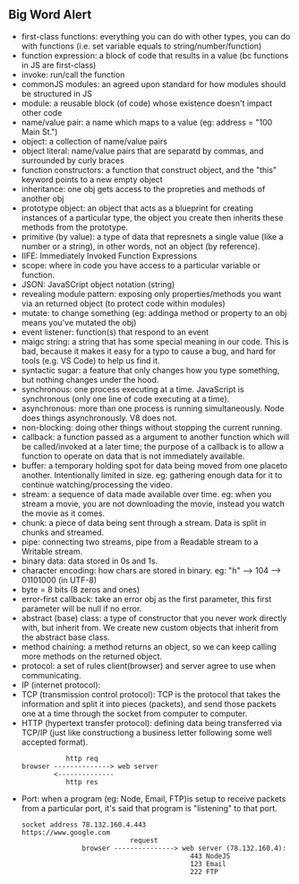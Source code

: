 ## Big Word Alert

- first-class functions: everything you can do with other types, you can do with functions (i.e. set variable equals to string/number/function)
- function expression: a block of code that results in a value (bc functions in JS are first-class)
- invoke: run/call the function
- commonJS modules: an agreed upon standard for how modules should be structured in JS
- module: a reusable block (of code) whose existence doesn't impact other code
- name/value pair: a name which maps to a value (eg: address = "100 Main St.")
- object: a collection of name/value pairs
- object literal: name/value pairs that are separatd by commas, and surrounded by curly braces
- function constructors: a function that construct object, and the "this" keyword points to a new empty object
- inheritance: one obj gets access to the propreties and methods of another obj
- prototype object: an object that acts as a blueprint for creating instances of a particular type, the object you create then inherits these methods from the prototype.
- primitive (by value): a type of data that represnets a single value (like a number or a string), in other words, not an object (by reference).
- IIFE: Immediately Invoked Function Expressions
- scope: where in code you have access to a particular variable or function.
- JSON: JavaSCript object notation (string)
- revealing module pattern: exposing only properties/methods you want via an returned object (to protect code within modules)
- mutate: to change something (eg: addinga method or property to an obj means you've mutated the obj)
- event listener: function(s) that respond to an event
- maigc string: a string that has some special meaning in our code. This is bad, because it makes it easy for a typo to cause a bug, and hard for tools (e.g. VS Code) to help us find it.
- syntactic sugar: a feature that only changes how you type something, but nothing changes under the hood.
- synchronous: one process executing at a time. JavaScript is synchronous (only one line of code executing at a time).
- asynchronous: more than one process is running simultaneously. Node does things asynchronously. V8 does not.
- non-blocking: doing other things without stopping the current running.
- callback: a function passed as a argument to another function which will be called/invoked at a later time; the purpose of a callback is to allow a function to operate on data that is not immediately available.
- buffer: a temporary holding spot for data being moved from one placeto another. Intentionally limited in size. eg: gathering enough data for it to continue watching/processing the video.
- stream: a sequence of data made available over time. eg: when you stream a movie, you are not downloading the movie, instead you watch the movie as it comes.
- chunk: a piece of data being sent through a stream. Data is split in chunks and streamed.
- pipe: connecting two streams, pipe from a Readable stream to a Writable stream.
- binary data: data stored in 0s and 1s.
- character encoding: how chars are stored in binary. eg: "h" --> 104 --> 01101000 (in UTF-8)
- byte = 8 bits (8 zeros and ones)
- error-first callback: take an error obj as the first parameter, this first parameter will be null if no error.
- abstract (base) class: a type of constructor that you never work directly with, but inherit from. We create new custom objects that inherit from the abstract base class.
- method chaining: a method returns an object, so we can keep calling more methods on the returned object.
- protocol: a set of rules client(browser) and server agree to use when communicating.
- IP (internet protocol):
- TCP (transmission control protocol): TCP is the protocol that takes the information and split it into pieces (packets), and send those packets one at a time through the socket from computer to computer.
- HTTP (hypertext transfer protocol): defining data being transferred via TCP/IP (just like constructiong a business letter following some well accepted format).
  ```
             http req
  browser --------------> web server
          <--------------
             http res
  ```
- Port: when a program (eg: Node, Email, FTP)is setup to receive packets from a particular port, it's said that program is "listening" to that port.
  ```
  socket address 78.132.160.4.443
  https://www.google.com
                             request
                 browser ---------------> web server (78.132.160.4):
                                            443 NodeJS
                                            123 Email
                                            222 FTP
  ```
